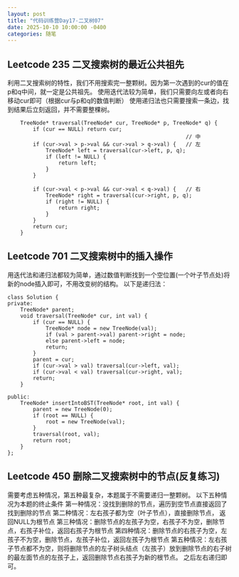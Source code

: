 ```yaml
---
layout: post
title: "代码训练营Day17-二叉树07"
date: 2025-10-10 10:00:00 -0400
categories: 随笔
---
```


## Leetcode 235 二叉搜索树的最近公共祖先
利用二叉搜索树的特性，我们不用搜索完一整颗树。因为第一次遇到的cur的值在p和q中间，就一定是公共祖先。
使用迭代法较为简单，我们只需要向左或者向右移动cur即可（根据cur与p和q的数值判断）
使用递归法也只需要搜索一条边，找到结果后立刻返回，并不需要整棵树。
```
    TreeNode* traversal(TreeNode* cur, TreeNode* p, TreeNode* q) {
        if (cur == NULL) return cur;
                                                        // 中
        if (cur->val > p->val && cur->val > q->val) {   // 左
            TreeNode* left = traversal(cur->left, p, q);
            if (left != NULL) {
                return left;
            }
        }

        if (cur->val < p->val && cur->val < q->val) {   // 右
            TreeNode* right = traversal(cur->right, p, q);
            if (right != NULL) {
                return right;
            }
        }
        return cur;
    }
```

## Leetcode 701 二叉搜索树中的插入操作
用迭代法和递归法都较为简单，通过数值判断找到一个空位置(一个叶子节点处)将新的node插入即可，不用改变树的结构。
以下是递归法：
```
class Solution {
private:
    TreeNode* parent;
    void traversal(TreeNode* cur, int val) {
        if (cur == NULL) {
            TreeNode* node = new TreeNode(val);
            if (val > parent->val) parent->right = node;
            else parent->left = node;
            return;
        }
        parent = cur;
        if (cur->val > val) traversal(cur->left, val);
        if (cur->val < val) traversal(cur->right, val);
        return;
    }

public:
    TreeNode* insertIntoBST(TreeNode* root, int val) {
        parent = new TreeNode(0);
        if (root == NULL) {
            root = new TreeNode(val);
        }
        traversal(root, val);
        return root;
    }
};
```

## Leetcode 450 删除二叉搜索树中的节点(反复练习)
需要考虑五种情况，第五种最复杂，本题属于不需要递归一整颗树。
以下五种情况为本题的终止条件
第一种情况：没找到删除的节点，遍历到空节点直接返回了
找到删除的节点
第二种情况：左右孩子都为空（叶子节点），直接删除节点， 返回NULL为根节点
第三种情况：删除节点的左孩子为空，右孩子不为空，删除节点，右孩子补位，返回右孩子为根节点
第四种情况：删除节点的右孩子为空，左孩子不为空，删除节点，左孩子补位，返回左孩子为根节点
第五种情况：左右孩子节点都不为空，则将删除节点的左子树头结点（左孩子）放到删除节点的右子树的最左面节点的左孩子上，返回删除节点右孩子为新的根节点。
之后左右递归即可。



